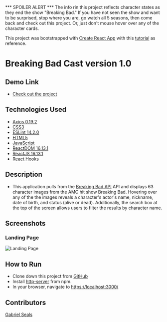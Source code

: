 *** SPOILER ALERT ***
The info rin this project reflects character states as they end the show "Breaking Bad." If you have not seen the show and want to be surprised, stop where you are, go watch all 5 seasons, then come back and check out this project. Or, just don't mouse hover over any of the character cards.

This project was bootstrapped with [Create React App](https://github.com/facebook/create-react-app) with this [tutorial](https://youtu.be/YaioUnMw0mo) as reference.

# Breaking Bad Cast version 1.0

## Demo Link

* [Check out the project](https://gseals.github.io/Breaking-Bad-Cast/)

## Technologies Used

* [Axios 0.19.2](https://www.npmjs.com/package/axios)
* [CSS3](https://www.w3.org/Style/CSS/Overview.en.html)
* [ESLint 14.2.0](https://eslint.org/)
* [HTML5](https://html.spec.whatwg.org/multipage/)
* [JavaScript](https://www.javascript.com/)
* [ReactDOM 16.13.1](https://www.npmjs.com/package/react-dom)
* [ReactJS 16.13.1](https://reactjs.org/docs/create-a-new-react-app.html)
* [React Hooks](https://reactjs.org/docs/hooks-intro.html)

## Description

* This application pulls from the [Breaking Bad API](documentation) API and displays 63 character images from the AMC hit show Breaking Bad. Hovering over any of the the images reveals a character's actor's name, nickname, date of birth, and status (alive or dead). Additionally, the search box at the top of the screen allows users to filter the results by character name.

## Screenshots

### Landing Page
![Landing Page](https://storage.needpix.com/rsynced_images/coming-soon-2579123_1280.jpg)

## How to Run

* Clone down this project from [GitHub](https://github.com/gseals/Breaking-Bad-Cast)
* Install [http-server](https://www.npmjs.com/package/http-server) from npm.
* In your browser, navigate to [https://localhost:3000/](https://localhost:3000/)

## Contributors

[Gabriel Seals](https://github.com/gseals)
